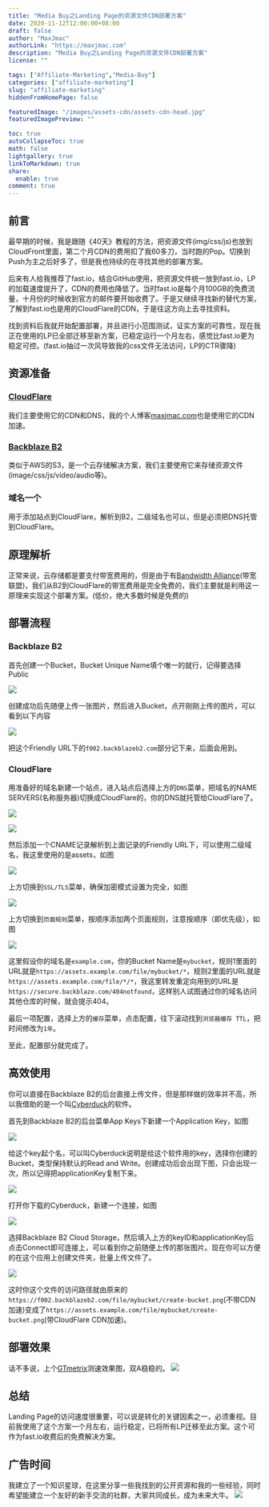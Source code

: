 ```yaml
---
title: "Media Buy之Landing Page的资源文件CDN部署方案"
date: 2020-11-12T12:00:00+08:00
draft: false
author: "MaxJmac"
authorLink: "https://maxjmac.com"
description: "Media Buy之Landing Page的资源文件CDN部署方案"
license: ""

tags: ["Affiliate-Marketing","Media-Buy"]
categories: ["affiliate-marketing"]
slug: "affiliate-marketing"
hiddenFromHomePage: false

featuredImage: "/images/assets-cdn/assets-cdn-head.jpg"
featuredImagePreview: ""

toc: true
autoCollapseToc: true
math: false
lightgallery: true
linkToMarkdown: true
share:
  enable: true
comment: true
---
```


## 前言
最早期的时候，我是跟随《40天》教程的方法，把资源文件(img/css/js)也放到CloudFront里面，第二个月CDN的费用扣了我60多刀，当时跑的Pop。切换到Push为主之后好多了，但是我也持续的在寻找其他的部署方案。

后来有人给我推荐了fast.io，结合GitHub使用，把资源文件统一放到fast.io，LP的加载速度提升了，CDN的费用也降低了。当时fast.io是每个月100GB的免费流量，十月份的时候收到官方的邮件要开始收费了。于是又继续寻找新的替代方案，了解到fast.io也是用的CloudFlare的CDN，于是往这方向上去寻找资料。

找到资料后我就开始配置部署，并且进行小范围测试，证实方案的可靠性，现在我正在使用的LP已全部迁移至新方案，已稳定运行一个月左右，感觉比fast.io更为稳定可控。(fast.io抽过一次风导致我的css文件无法访问，LP的CTR骤降)

## 资源准备

### [CloudFlare](https://www.cloudflare.com/)
我们主要使用它的CDN和DNS，我的个人博客[maxjmac.com](https://maxjmac.com/)也是使用它的CDN加速。

### [Backblaze B2](https://www.backblaze.com/)
类似于AWS的S3，是一个云存储解决方案，我们主要使用它来存储资源文件(image/css/js/video/audio等)。

### 域名一个
用于添加站点到CloudFlare，解析到B2，二级域名也可以，但是必须把DNS托管到CloudFlare。

## 原理解析
正常来说，云存储都是要支付带宽费用的，但是由于有[Bandwidth Alliance](https://www.cloudflare.com/bandwidth-alliance/)(带宽联盟)，我们从B2到CloudFlare的带宽费用是完全免费的，我们主要就是利用这一原理来实现这个部署方案。(低价，绝大多数时候是免费的)

## 部署流程

### Backblaze B2
首先创建一个Bucket，Bucket Unique Name填个唯一的就行，记得要选择Public

![](/images/create-bucket.png)

创建成功后先随便上传一张图片，然后进入Bucket，点开刚刚上传的图片，可以看到以下内容

![](/images/friendly-url.png)

把这个Friendly URL下的`f002.backblazeb2.com`部分记下来，后面会用到。

### CloudFlare
用准备好的域名新建一个站点，进入站点后选择上方的`DNS`菜单，把域名的NAME SERVERS(名称服务器)切换成CloudFlare的，你的DNS就托管给CloudFlare了。

![](/images/nameservers1.png)

![](/images/nameservers2.png)

然后添加一个CNAME记录解析到上面记录的Friendly URL下，可以使用二级域名，我这里使用的是assets，如图

![](/images/dns.png)

上方切换到`SSL/TLS`菜单，确保加密模式设置为完全，如图

![](/images/ssl.png)

上方切换到`页面规则`菜单，按顺序添加两个页面规则，注意按顺序（即优先级），如图

![](/images/page-rule.png)

这里假设你的域名是`example.com`，你的Bucket Name是`mybucket`，规则1里面的URL就是`https://assets.example.com/file/mybucket/*`，规则2里面的URL就是`https://assets.example.com/file/*/*`，我这里转发重定向用到的URL是`https://secure.backblaze.com/404notfound`，这样别人试图通过你的域名访问其他仓库的时候，就会提示404。

最后一项配置，选择上方的`缓存`菜单，点击配置，往下滚动找到`浏览器缓存 TTL`，把时间修改为`1年`。

至此，配置部分就完成了。

## 高效使用
你可以直接在Backblaze B2的后台直接上传文件，但是那样做的效率并不高，所以我借助的是一个叫[Cyberduck](https://cyberduck.io/download/)的软件。

首先到Backblaze B2的后台菜单App Keys下新建一个Application Key，如图

![](/images/appkey1.png)

给这个key起个名，可以叫Cyberduck说明是给这个软件用的key，选择你创建的Bucket，类型保持默认的Read and Write。创建成功后会出现下图，只会出现一次，所以记得把applicationKey复制下来。

![](/images/appkey2.png)

打开你下载的Cyberduck，新建一个连接，如图

![](/images/cyberduck.png)

选择Backblaze B2 Cloud Storage，然后填入上方的keyID和applicationKey后点击Connect即可连接上，可以看到你之前随便上传的那张图片。现在你可以方便的在这个应用上创建文件夹，批量上传文件了。

![](/images/cyberduck2.png)

这时你这个文件的访问路径就由原来的`https://f002.backblazeb2.com/file/mybucket/create-bucket.png`(不带CDN加速)变成了`https://assets.example.com/file/mybucket/create-bucket.png`(带CloudFlare CDN加速)。

## 部署效果
话不多说，上个[GTmetrix](https://gtmetrix.com/)测速效果图，双A稳稳的。
![](/images/speedtest.png)

## 总结
Landing Page的访问速度很重要，可以说是转化的关键因素之一，必须重视。目前我使用了这个方案一个月左右，运行稳定，已将所有LP迁移至此方案。这个可作为fast.io收费后的免费解决方案。

## 广告时间
我建立了一个知识星球，在这里分享一些我找到的公开资源和我的一些经验，同时希望能建立一个友好的新手交流的社群，大家共同成长，成为未来大牛。
![](/images/contact.jpg)